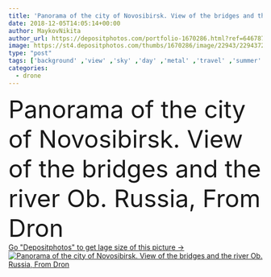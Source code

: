```yaml
---
title: 'Panorama of the city of Novosibirsk. View of the bridges and the river Ob. Russia, From Dron  '
date: 2018-12-05T14:05:14+00:00
author: MaykovNikita
author_url: https://depositphotos.com/portfolio-1670286.html?ref=64678756
image: https://st4.depositphotos.com/thumbs/1670286/image/22943/229437232/api_thumb_450.jpg?forcejpeg=true
type: "post"
tags: ['background' ,'view' ,'sky' ,'day' ,'metal' ,'travel' ,'summer' ,'nature' ,'outdoor' ,'water' ,'air' ,'flying' ,'transport' ,'transportation' ,'steel' ,'old' ,'road' ,'river' ,'bridge' ,'landscape' ,'architecture' ,'building' ,'city' ,'construction' ,'structure' ,'urban' ,'tourism' ,'panorama' ,'cityscape' ,'town' ,'Russia' ,'top' ,'above' ,'railway' ,'siberia' ,'aerial' ,'subway' ,'metropolitan' ,'novosibirsk' ,'drone' ,'ob' ,'top view' ,'flying camera' ,'drone flying' ,'novosibirsk metro bridge' ]
categories: 
  - drone
---
```

<div aling="center">
            <font size="60"> Panorama of the city of Novosibirsk. View of the bridges and the river Ob. Russia, From Dron</font>   
</div>
<div>
    <a href='https://st4.depositphotos.com/thumbs/1670286/image/22943/229437232/api_thumb_450.jpg?forcejpeg=true?ref=64678756' target=_blank > Go "Depositphotos" to get lage size of this picture ->
        <img href='https://st4.depositphotos.com/thumbs/1670286/image/22943/229437232/api_thumb_450.jpg?forcejpeg=true?ref=64678756' src='https://st4.depositphotos.com/1670286/22943/i/950/depositphotos_229437232-stock-photo-panorama-city-novosibirsk-view-bridges.jpg?forcejpeg=true' alt='Panorama of the city of Novosibirsk. View of the bridges and the river Ob. Russia, From Dron' >
    </a>
</div>
